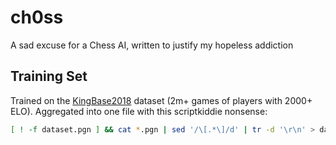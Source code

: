 # ch0ss

A sad excuse for a Chess AI, written to justify my hopeless addiction

## Training Set

Trained on the [KingBase2018](https://archive.org/details/KingBase2018) dataset (2m+ games of players with 2000+ ELO). Aggregated into one file with this scriptkiddie nonsense:

```bash
[ ! -f dataset.pgn ] && cat *.pgn | sed '/\[.*\]/d' | tr -d '\r\n' > dataset.pgn || echo dont be greedy
```
